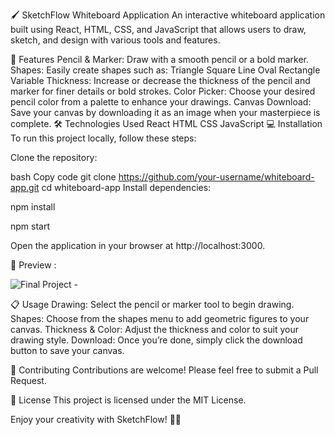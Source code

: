 🖌️ SketchFlow Whiteboard Application
An interactive whiteboard application built using React, HTML, CSS, and JavaScript that allows users to draw, sketch, and design with various tools and features.

🚀 Features
Pencil & Marker: Draw with a smooth pencil or a bold marker.
Shapes: Easily create shapes such as:
Triangle
Square
Line
Oval
Rectangle
Variable Thickness: Increase or decrease the thickness of the pencil and marker for finer details or bold strokes.
Color Picker: Choose your desired pencil color from a palette to enhance your drawings.
Canvas Download: Save your canvas by downloading it as an image when your masterpiece is complete.
🛠️ Technologies Used
React
HTML
CSS
JavaScript
💻 Installation
To run this project locally, follow these steps:

Clone the repository:

bash
Copy code
git clone https://github.com/your-username/whiteboard-app.git
cd whiteboard-app
Install dependencies:

npm install

npm start

Open the application in your browser at http://localhost:3000.

📸 Preview :

![Final Project -](https://github.com/user-attachments/assets/0bb25dc5-1dac-47fd-9cc8-9e03adb8331a)


📋 Usage
Drawing: Select the pencil or marker tool to begin drawing.
Shapes: Choose from the shapes menu to add geometric figures to your canvas.
Thickness & Color: Adjust the thickness and color to suit your drawing style.
Download: Once you’re done, simply click the download button to save your canvas.

🤝 Contributing
Contributions are welcome! Please feel free to submit a Pull Request.

📝 License
This project is licensed under the MIT License.

Enjoy your creativity with SketchFlow! 🎨✨

